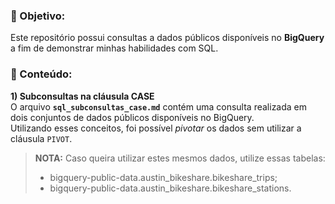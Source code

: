 ### :dart: Objetivo:
Este repositório possui consultas a dados públicos disponíveis no **BigQuery** a fim de demonstrar minhas habilidades com SQL.

### :pencil: Conteúdo:
**1) Subconsultas na cláusula CASE**  
O arquivo **`sql_subconsultas_case.md`** contém uma consulta realizada em dois conjuntos de dados públicos disponíveis no BigQuery.  
Utilizando esses conceitos, foi possível *pivotar* os dados sem utilizar a cláusula `PIVOT`.  
> **NOTA:** Caso queira utilizar estes mesmos dados, utilize essas tabelas:
> * bigquery-public-data.austin_bikeshare.bikeshare_trips;
> * bigquery-public-data.austin_bikeshare.bikeshare_stations.
